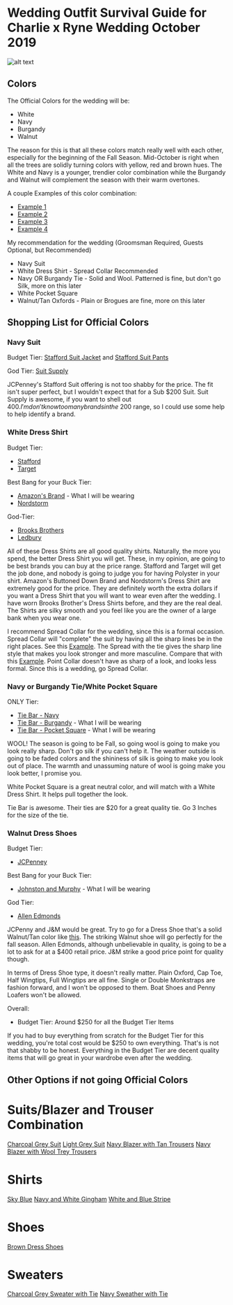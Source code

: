 # Wedding Outfit Survival Guide for Charlie x Ryne Wedding October 2019

![alt text](https://apis.xogrp.com/media-api/images/7db96950-54a7-11e4-843f-22000aa61a3e)

## Colors
The Official Colors for the wedding will be:
* White
* Navy
* Burgandy
* Walnut

The reason for this is that all these colors match really well with each other, especially for the beginning of the Fall Season. Mid-October is right when all the trees are solidly turning colors with yellow, red and brown hues. The White and Navy is a younger, trendier color combination while the Burgandy and Walnut will complement the season with their warm overtones.

A couple Examples of this color combination:
* [Example 1](http://happywedd.com/wp-content/uploads/2017/07/a-navy-three-piece-wedding-suit-with-a-striped-burgundy-tie-and-brown-shoes-480x720.jpg)
* [Example 2](https://i.pinimg.com/originals/89/53/0e/89530e7f6d3a41b44123f0c65eb2fc80.jpg)
* [Example 3](https://i.pinimg.com/originals/db/f7/25/dbf7255210473c03a60b7b6379b558f0.png)
* [Example 4](https://i.pinimg.com/736x/5a/f8/65/5af865ba8f9294207f22b8304a4103bc.jpg)

My recommendation for the wedding (Groomsman Required, Guests Optional, but Recommended)
* Navy Suit
* White Dress Shirt - Spread Collar Recommended
* Navy OR Burgandy Tie - Solid and Wool. Patterned is fine, but don't go Silk, more on this later
* White Pocket Square
* Walnut/Tan Oxfords - Plain or Brogues are fine, more on this later

## Shopping List for Official Colors

### Navy Suit

Budget Tier:
[Stafford Suit Jacket](https://www.jcpenney.com/p/stafford-travel-wool-blend-stretch-classic-fit-suit-jacket/ppr5007160380?pTmplType=regular&catId=SearchResults&searchTerm=Stafford+Suit&productGridView=medium&N=270&badge=onlyatjcp%7Ccollection) and [Stafford Suit Pants](https://www.jcpenney.com/p/stafford-travel-wool-blend-stretch-flat-front-suit-pants-classic-fit/ppr5007193643?pTmplType=regular&enrId=enr5007160392)

God Tier:
[Suit Supply](https://us.suitsupply.com/en_US/suits/napoli-navy-plain/P5229MI.html?cgid=Suits&prefn1=colorID&prefn2=fit&prefv1=blue&prefv2=Napoli%7CSienna)

JCPenney's Stafford Suit offering is not too shabby for the price. The fit isn't super perfect, but I wouldn't expect that for a Sub $200 Suit. Suit Supply is awesome, if you want to shell out $400. I'm don't know too many brands in the ~$200 range, so I could use some help to help identify a brand.

### White Dress Shirt

Budget Tier:
* [Stafford](https://www.jcpenney.com/p/stafford-travel-easy-care-broadcloth-dress-shirt/pp5003521148?pTmplType=regular&catId=cat100240025&deptId=dept20000014&urlState=/g/mens-shirts/N-bwo3yD1nohp5Z7i&sort=BS&productGridView=medium&badge=onlyatjcp)
* [Target](https://www.target.com/p/men-s-slim-fit-button-down-dress-shirt-goodfellow-co-153/-/A-52492012?preselect=52377256#lnk=sametab)

Best Bang for your Buck Tier:
* [Amazon's Brand](https://www.amazon.com/Buttoned-Down-Fitted-Spread-Collar-Non-Iron/dp/B01IOY5832/ref=sr_1_7?ie=UTF8&qid=1529279921&sr=8-7&keywords=Buttoned+Down) - What I will be wearing
* [Nordstorm](https://shop.nordstrom.com/s/nordstrom-mens-shop-trim-fit-non-iron-solid-dress-shirt/4002995?origin=category-personalizedsort&fashioncolor=WHITE&cm_mmc=Linkshare-_-partner-_-10-_-1&siteId=th9ILo5LtqE-McZccvR2Ns7c81Ioin5aDg)

God-Tier:
* [Brooks Brothers](https://www.brooksbrothers.com/Regent-Fitted-Dress-Shirt%2C-Non-Iron-Point-Collar/224Q,default,pd.html?dwvar_224Q_Color=WHIT&contentpos=2&cgid=0203)
* [Ledbury](https://www.ledbury.com/collections/dress-shirts/products/white-fine-twill-mid-spread-dress-shirt?variant=33457070281&utm_source=idev&utm_medium=affiliate&utm_campaign=dappered)

All of these Dress Shirts are all good quality shirts. Naturally, the more you spend, the better Dress Shirt you will get. These, in my opinion, are going to be best brands you can buy at the price range. Stafford and Target will get the job done, and nobody is going to judge you for having Polyster in your shirt. Amazon's Buttoned Down Brand and Nordstorm's Dress Shirt are extremely good for the price. They are definitely worth the extra dollars if you want a Dress Shirt that you will want to wear even after the wedding. I have worn Brooks Brother's Dress Shirts before, and they are the real deal. The Shirts are silky smooth and you feel like you are the owner of a large bank when you wear one.

I recommend Spread Collar for the wedding, since this is a formal occasion. Spread Collar will "complete" the suit by having all the sharp lines be in the right places. See this [Example](http://hespokestyle.com/wp-content/uploads/2016/05/navy-suit-windowpane-spread-collar-shirt-blue-striped-tie-oxblood-shoes-business-wedding-outfit-idea-men-8-800x533.jpg). The Spread with the tie gives the sharp line style that makes you look stronger and more masculine. Compare that with this [Example](https://i.dmarge.com/2015/08/Tab-Collar.jpg). Point Collar doesn't have as sharp of a look, and looks less formal. Since this is a wedding, go Spread Collar.

### Navy or Burgandy Tie/White Pocket Square

ONLY Tier:
* [Tie Bar - Navy](https://www.thetiebar.com/product/20902)
* [Tie Bar - Burgandy](https://www.thetiebar.com/product/22429) - What I will be wearing
* [Tie Bar - Pocket Square](https://www.thetiebar.com/product/PS062) - What I will be wearing

WOOL! The season is going to be Fall, so going wool is going to make you look really sharp. Don't go silk if you can't help it. The weather outside is going to be faded colors and the shininess of silk is going to make you look out of place. The warmth and unassuming nature of wool is going make you look better, I promise you.

White Pocket Square is a great neutral color, and will match with a White Dress Shirt. It helps pull together the look.

Tie Bar is awesome. Their ties are $20 for a great quality tie. Go 3 Inches for the size of the tie.

### Walnut Dress Shoes

Budget Tier:
* [JCPenney](https://www.jcpenney.com/p/product/pp5003861327?pTmplType=regular)

Best Bang for your Buck Tier:
* [Johnston and Murphy](https://www.johnstonmurphy.com/conard-cap-toe/9488.html?dwvar_9488_color=Tan%20Italian%20Calfskin) - What I will be wearing

God Tier:
* [Allen Edmonds](https://www.allenedmonds.com/shoes/mens-shoes/oxford-derby-shoes/strand-cap-toe-oxford/SF1635.html?dwvar_SF1635_color=1635)

JCPenny and J&M would be great. Try to go for a Dress Shoe that's a solid Walnut/Tan color like [this](https://www.styleforum.net/content/type/61/id/1251657/width/200/height/400/flags/LL). The striking Walnut shoe will go perfectly for the fall season. Allen Edmonds, although unbelievable in quality, is going to be a lot to ask for at a $400 retail price. J&M strike a good price point for quality though.

In terms of Dress Shoe type, it doesn't really matter. Plain Oxford, Cap Toe, Half Wingtips, Full Wingtips are all fine. Single or Double Monkstraps are fashion forward, and I won't be opposed to them. Boat Shoes and Penny Loafers won't be allowed.

Overall:

* Budget Tier: Around $250 for all the Budget Tier Items

If you had to buy everything from scratch for the Budget Tier for this wedding, you're total cost would be $250 to own everything. That's is not that shabby to be honest. Everything in the Budget Tier are decent quality items that will go great in your wardrobe even after the wedding. 


## Other Options if not going Official Colors

# Suits/Blazer and Trouser Combination
[Charcoal Grey Suit](https://mensusasuite.files.wordpress.com/2015/06/charcoal-suit2-button-notch-single-breasted-ike-behar-andrews-formals-mvi8qufx.jpg)
[Light Grey Suit](http://statics.suitsupply.com/images/products/Suits/zoom/Suits_Light_Grey_Plain_Washington_P3424_Suitsupply_Online_Store_1.jpg)
[Navy Blazer with Tan Trousers](https://smhttp-ssl-33667.nexcesscdn.net/manual/wp-content/uploads/2017/03/mens-navy-suit-chinos-loafers-street-style.jpg)
[Navy Blazer with Wool Trey Trousers](https://i.pinimg.com/736x/0e/db/19/0edb1929085f51357c287a17fbeaea01.jpg)

# Shirts
[Sky Blue](https://i.pinimg.com/736x/6c/cd/8d/6ccd8d2d703564f7ace000bdefd9627a--dark-blue-suit-blue-suit-men.jpg)
[Navy and White Gingham](https://cdna.lystit.com/photos/ddc1-2015/03/27/jcrew-classic-navy-ludlow-traveler-shirt-in-navy-gingham-blue-product-1-559128964-normal.jpeg)
[White and Blue Stripe](http://suitored.com/wp-content/uploads/2010/10/Sky-Blue-White-Striped-Dress-Shirt-by-Drakes-London-01.jpg)

# Shoes
[Brown Dress Shoes](https://www.allenedmonds.com/shoes/mens-shoes/oxford-derby-shoes/strand-cap-toe-oxford/SF1635.html?dwvar_SF1635_color=6105#prefn1=refinementColor&prefv1=Brown&start=14)

# Sweaters
[Charcoal Grey Sweater with Tie](https://www.tmlewin.com/dw/image/v2/BBQF_PRD/on/demandware.static/-/Sites-tml-catalog-en/default/dw0164700e/images/original/51941.jpg?sw=1556&sh=1680&sm=fit)
[Navy Sweather with Tie](https://i.pinimg.com/736x/20/e3/46/20e34603c9291a6ff556d81b5430424d--boy-fashion-fashion-suits.jpg)

